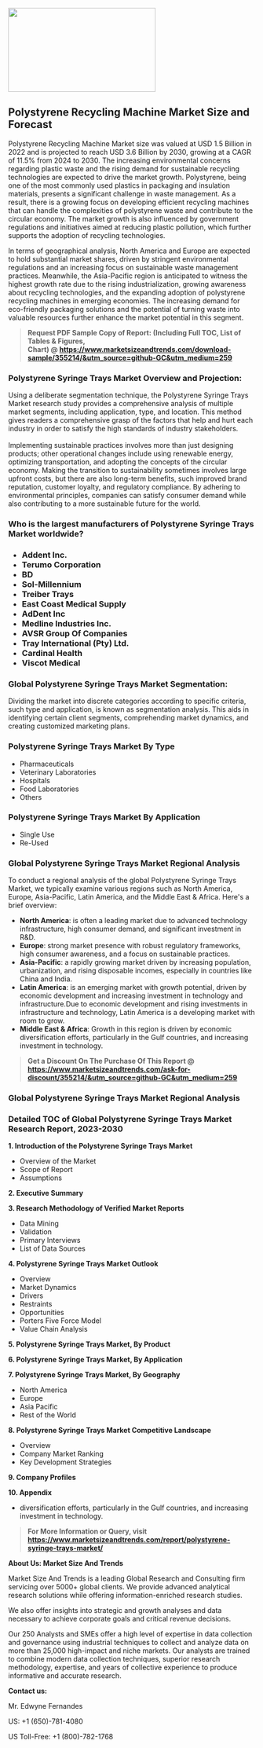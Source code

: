 <p><img class="alignnone size-medium wp-image-20088" src="https://ffe5etoiles.com/wp-content/uploads/2024/12/MST1-300x171.png" alt="" width="300" height="171" /></p><h2>Polystyrene Recycling Machine Market Size and Forecast</h2><p>Polystyrene Recycling Machine Market size was valued at USD 1.5 Billion in 2022 and is projected to reach USD 3.6 Billion by 2030, growing at a CAGR of 11.5% from 2024 to 2030. The increasing environmental concerns regarding plastic waste and the rising demand for sustainable recycling technologies are expected to drive the market growth. Polystyrene, being one of the most commonly used plastics in packaging and insulation materials, presents a significant challenge in waste management. As a result, there is a growing focus on developing efficient recycling machines that can handle the complexities of polystyrene waste and contribute to the circular economy. The market growth is also influenced by government regulations and initiatives aimed at reducing plastic pollution, which further supports the adoption of recycling technologies.</p><p>In terms of geographical analysis, North America and Europe are expected to hold substantial market shares, driven by stringent environmental regulations and an increasing focus on sustainable waste management practices. Meanwhile, the Asia-Pacific region is anticipated to witness the highest growth rate due to the rising industrialization, growing awareness about recycling technologies, and the expanding adoption of polystyrene recycling machines in emerging economies. The increasing demand for eco-friendly packaging solutions and the potential of turning waste into valuable resources further enhance the market potential in this segment.</p></p><blockquote id="" class=""><strong>Request PDF Sample Copy of Report: (Including Full TOC, List of Tables &amp; Figures, Chart)&nbsp;@&nbsp;<strong><a href="https://www.marketsizeandtrends.com/download-sample/355214/&utm_source=github-GC&utm_medium=259" target="_blank">https://www.marketsizeandtrends.com/download-sample/355214/&utm_source=github-GC&utm_medium=259</a></strong></strong></blockquote><h3 id="" class="">Polystyrene Syringe Trays Market&nbsp;Overview and Projection:</h3><p id="" class="">Using a deliberate segmentation technique, the Polystyrene Syringe Trays Market research study provides a comprehensive analysis of multiple market segments, including application, type, and location. This method gives readers a comprehensive grasp of the factors that help and hurt each industry in order to satisfy the high standards of industry stakeholders. <br /> <br />Implementing sustainable practices involves more than just designing products; other operational changes include using renewable energy, optimizing transportation, and adopting the concepts of the circular economy. Making the transition to sustainability sometimes involves large upfront costs, but there are also long-term benefits, such improved brand reputation, customer loyalty, and regulatory compliance. By adhering to environmental principles, companies can satisfy consumer demand while also contributing to a more sustainable future for the world.</p><h3 id="" class="">Who is the largest manufacturers of&nbsp;Polystyrene Syringe Trays Market worldwide?</h3><h3 class=""><p><ul><li>Addent Inc. </li><li> Terumo Corporation </li><li> BD </li><li> Sol-Millennium </li><li> Treiber Trays </li><li> East Coast Medical Supply </li><li> AdDent Inc </li><li> Medline Industries Inc. </li><li> AVSR Group Of Companies </li><li> Tray International (Pty) Ltd. </li><li> Cardinal Health </li><li> Viscot Medical</li></ul></p></h3><h3 id="" class="">Global&nbsp;Polystyrene Syringe Trays Market Segmentation:</h3><p id="" class="">Dividing the market into discrete categories according to specific criteria, such type and application, is known as segmentation analysis. This aids in identifying certain client segments, comprehending market dynamics, and creating customized marketing plans.</p><h3 id="" class="">Polystyrene Syringe Trays Market&nbsp;By Type</h3><p><p><ul><li>Pharmaceuticals</li><li> Veterinary Laboratories</li><li> Hospitals</li><li> Food Laboratories</li><li> Others</p></li></ul></p></p><h3 id="" class="">Polystyrene Syringe Trays Market&nbsp;By Application</h3><p class=""><p><ul><li>Single Use</li><li> Re-Used</li></ul></p></p><h3 id="" class="">Global Polystyrene Syringe Trays Market Regional Analysis</h3><p id="" class="">To conduct a regional analysis of the global Polystyrene Syringe Trays Market, we typically examine various regions such as North America, Europe, Asia-Pacific, Latin America, and the Middle East &amp; Africa. Here's a brief overview:</p><ul><li><strong>North America</strong>: is often a leading market due to advanced technology infrastructure, high consumer demand, and significant investment in R&amp;D.</li><li><strong>Europe</strong>: strong market presence with robust regulatory frameworks, high consumer awareness, and a focus on sustainable practices.</li><li><strong>Asia-Pacific</strong>: a rapidly growing market driven by increasing population, urbanization, and rising disposable incomes, especially in countries like China and India.</li><li><strong>Latin America</strong>: is an emerging market with growth potential, driven by economic development and increasing investment in technology and infrastructure.Due to economic development and rising investments in infrastructure and technology, Latin America is a developing market with room to grow.</li><li><strong>Middle East &amp; Africa</strong>: Growth in this region is driven by economic diversification efforts, particularly in the Gulf countries, and increasing investment in technology.</li></ul><blockquote id="" class=""><strong>Get a Discount On The Purchase Of This Report @ <strong><a href="https://www.marketsizeandtrends.com/ask-for-discount/355214/&utm_source=github-GC&utm_medium=259" target="_blank">https://www.marketsizeandtrends.com/ask-for-discount/355214/&utm_source=github-GC&utm_medium=259</a></strong></strong></blockquote><h3 id="" class="">Global Polystyrene Syringe Trays Market Regional Analysis</h3><h3 id="" class="">Detailed TOC of Global Polystyrene Syringe Trays Market Research Report, 2023-2030</h3><p id="" class=""><strong>1. Introduction of the Polystyrene Syringe Trays Market</strong></p><ul><li>Overview of the Market</li><li>Scope of Report</li><li>Assumptions</li></ul><p id="" class=""><strong>2. Executive Summary</strong></p><p id="" class=""><strong>3. Research Methodology of Verified Market Reports</strong></p><ul><li>Data Mining</li><li>Validation</li><li>Primary Interviews</li><li>List of Data Sources</li></ul><p id="" class=""><strong>4. Polystyrene Syringe Trays Market Outlook</strong></p><ul><li>Overview</li><li>Market Dynamics</li><li>Drivers</li><li>Restraints</li><li>Opportunities</li><li>Porters Five Force Model</li><li>Value Chain Analysis</li></ul><p id="" class=""><strong>5. Polystyrene Syringe Trays Market, By Product</strong></p><p id="" class=""><strong>6. Polystyrene Syringe Trays Market, By Application</strong></p><p id="" class=""><strong>7. Polystyrene Syringe Trays Market, By Geography</strong></p><ul><li>North America</li><li>Europe</li><li>Asia Pacific</li><li>Rest of the World</li></ul><p id="" class=""><strong>8. Polystyrene Syringe Trays Market Competitive Landscape</strong></p><ul><li>Overview</li><li>Company Market Ranking</li><li>Key Development Strategies</li></ul><p id="" class=""><strong>9. Company Profiles</strong></p><p id="" class=""><strong>10. Appendix</strong></p><ul><li>diversification efforts, particularly in the Gulf countries, and increasing investment in technology.</li></ul><blockquote id="" class=""><strong>For More Information or Query, visit <strong><strong><a href="https://www.marketsizeandtrends.com/report/polystyrene-syringe-trays-market/" target="_blank">https://www.marketsizeandtrends.com/report/polystyrene-syringe-trays-market/</a></strong></strong></strong></blockquote><p id="" class=""><strong>About Us: Market Size And Trends</strong></p><p id="" class="">Market Size And Trends is a leading Global Research and Consulting firm servicing over 5000+ global clients. We provide advanced analytical research solutions while offering information-enriched research studies.</p><p id="" class="">We also offer insights into strategic and growth analyses and data necessary to achieve corporate goals and critical revenue decisions.</p><p id="" class="">Our 250 Analysts and SMEs offer a high level of expertise in data collection and governance using industrial techniques to collect and analyze data on more than 25,000 high-impact and niche markets. Our analysts are trained to combine modern data collection techniques, superior research methodology, expertise, and years of collective experience to produce informative and accurate research.</p><p id="" class=""><strong>Contact us:</strong></p><p id="" class="">Mr. Edwyne Fernandes</p><p id="" class="">US: +1 (650)-781-4080</p><p id="" class="">US Toll-Free: +1 (800)-782-1768</p>
